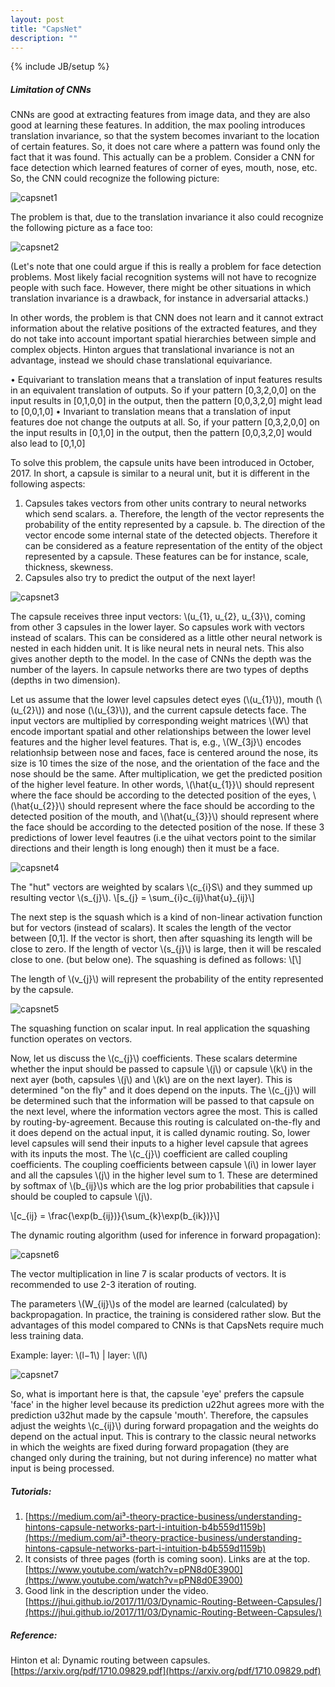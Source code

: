 ```yaml
---
layout: post
title: "CapsNet"
description: ""
---
```

{% include JB/setup %}

##### Limitation of CNNs

CNNs are good at extracting features from image data, and they are also good at learning these features. In addition, the max pooling introduces translation invariance, so that the system becomes invariant to the location of certain features. So, it does not care where a pattern was found only the fact that it was found. This actually can be a problem. Consider a CNN for face detection which learned features of corner of eyes, mouth, nose, etc. So, the CNN could recognize the following picture:

![capsnet1](./images/capsnet1.png)

The problem is that, due to the translation invariance it also could recognize the following picture as a face too:

![capsnet2](./images/capsnet2.png)

(Let's note that one could argue if this is really a problem for face detection problems. Most likely facial recognition systems will not have to recognize people with such face. However, there might be other situations in which translation invariance is a drawback, for instance in adversarial attacks.) 

In other words, the problem is that CNN does not learn and it cannot extract information about the relative positions of the extracted features, and they do not take into account important spatial hierarchies between simple and complex objects.
Hinton argues that translational invariance is not an advantage, instead we should chase translational equivariance. 

• Equivariant to translation means that a translation of input features results in an equivalent translation of outputs. So if your pattern [0,3,2,0,0] on the input results in [0,1,0,0] in the output, then the pattern [0,0,3,2,0] might lead to [0,0,1,0]
• Invariant to translation means that a translation of input features doe not change the outputs at all. So, if your pattern [0,3,2,0,0] on the input results in [0,1,0] in the output, then the pattern [0,0,3,2,0] would also lead to [0,1,0]

To solve this problem, the capsule units have been introduced in October, 2017. In short, a capsule is similar to a neural unit, but it is different in the following aspects:
1. Capsules takes vectors from other units contrary to neural networks which send scalars.
	a. Therefore, the length of the vector represents the probability of the entity represented by a capsule.
	b. The direction of the vector encode some internal state of the detected objects. Therefore it can be considered as a feature representation of the entity of the object represented by a capsule. These features can be for instance, scale, thickness, skewness.
2. Capsules also try to predict the output of the next layer!

![capsnet3](./images/capsnet3.png)


The capsule receives three input vectors: \\(u_{1}, u_{2}, u_{3}\\), coming from other 3 capsules in the lower layer. So capsules work with vectors instead of scalars. This can be considered as a little other neural network is nested  in each hidden unit. It is like neural nets in neural nets. This also gives another depth to the model. In the case of CNNs the depth was the number of the layers. In capsule networks there are two types of depths (depths in two dimension).

Let us assume that the lower level capsules detect eyes (\\(u_{1}\\)), mouth (\\(u_{2}\\)) and nose (\\(u_{3}\\)), and the current capsule detects face.
The input vectors are multiplied by corresponding weight matrices \\(W\\) that encode important spatial and other relationships between the lower level features and the higher level features. That is, e.g., \\(W_{3j}\\) encodes relationhsip between nose and faces, face is centered around the  nose, its size is 10 times the size of the nose, and the orientation of the face and the nose should be the same. After multiplication, we get the predicted position of the higher level feature. In other words, \\(\hat{u_{1}}\\) should represent where the face should be according to the detected position of the eyes, \\(\hat{u_{2}}\\) should represent where the face should be according to the detected position of the mouth, and \\(\hat{u_{3}}\\) should represent where the face should be according to the detected position of the nose. If these 3 predictions of lower level feautres (i.e the uihat vectors point to the similar directions and their length is long enough) then it must be a face.

![capsnet4](./images/capsnet4.png)

The "hut" vectors are weighted by scalars \\(c_{i}S\\) and they summed up resulting vector \\(s_{j}\\).
\\[s_{j} = \sum_{i}c_{ij}\hat{u}\_{ij}\\]

The next step is the squash which is a kind of non-linear activation function but for vectors (instead of scalars). It scales the length of the vector between [0,1]. If the vector is short, then after squashing its length will be close to zero. If the length of vector \\(s_{j}\\) is large, then it will be rescaled close to one. (but below one). The squashing is defined as follows:
\\[\\]

The length of \\(v_{j}\\) will represent the probability of the entity represented by the capsule.

![capsnet5](./images/capsnet5.png)

The squashing function on scalar input. In real application the squashing function operates on vectors.

Now, let us discuss the \\(c_{j}\\) coefficients. These scalars determine whether the input should be passed to capsule \\(j\\) or capsule \\(k\\) in the next ayer (both, capsules \\(j\\) and \\(k\\) are on the next layer). This is determined "on the fly" and it does depend on the inputs. The \\(c_{j}\\) will be determined such that the information will be passed to that capsule on the next level, where the information vectors agree the most. This is called by routing-by-agreement. Because this routing is calculated on-the-fly and it does depend on the actual input, it is called dynamic routing. So, lower level capsules will send their inputs to a higher level capsule that agrees with its inputs the most. The \\(c_{j}\\) coefficient are called coupling coefficients. The coupling coefficients between capsule \\(i\\) in lower layer and all the capsules \\(j\\) in the higher level sum to 1. These are determined by softmax of \\(b_{ij}\\)s which are the log prior probabilities that capsule i should be coupled to capsule \\(j\\).

\\[c_{ij} = \frac{\exp(b_{ij})}{\sum_{k}\exp(b_{ik})}\\]

The dynamic routing algorithm (used for inference in forward propagation):

![capsnet6](./images/capsnet6.png)

The vector multiplication in line 7 is scalar products of vectors. It is recommended to use 2-3 iteration of routing. 

The parameters \\(W_{ij}\\)s of the model are learned (calculated) by backpropagation.
In practice, the training is considered rather slow. But the advantages of this model compared to CNNs is that CapsNets require much less training data. 

Example: layer: \\(l−1\\) | layer: \\(l\\)

![capsnet7](./images/capsnet7.png)

So, what is important here is that, the capsule 'eye' prefers the capsule 'face' in the higher level because its prediction u22hut agrees more with the prediction u32hut made by the capsule 'mouth'. Therefore, the capsules adjust the weights \\(c_{ij}\\) during forward propagation and the weights do depend on the actual input. This is contrary to the classic neural networks in which the weights are fixed during forward propagation (they are changed only during the training, but not during inference) no matter what input is being processed.

##### Tutorials:
1. [https://medium.com/ai³-theory-practice-business/understanding-hintons-capsule-networks-part-i-intuition-b4b559d1159b](https://medium.com/ai³-theory-practice-business/understanding-hintons-capsule-networks-part-i-intuition-b4b559d1159b)
2. It consists of three pages (forth is coming soon). Links are at the top.
[https://www.youtube.com/watch?v=pPN8d0E3900](https://www.youtube.com/watch?v=pPN8d0E3900)
3. Good link in the description under the video.
[https://jhui.github.io/2017/11/03/Dynamic-Routing-Between-Capsules/](https://jhui.github.io/2017/11/03/Dynamic-Routing-Between-Capsules/)

##### Reference:
Hinton et al: Dynamic routing between capsules. [https://arxiv.org/pdf/1710.09829.pdf](https://arxiv.org/pdf/1710.09829.pdf)